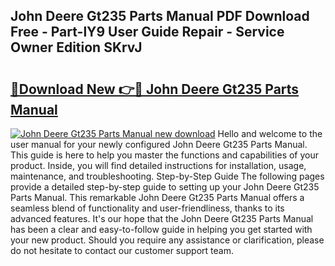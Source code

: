 ## John Deere Gt235 Parts Manual PDF Download Free - Part-lY9 User Guide Repair - Service Owner Edition SKrvJ

# <h2><a href="http://bc86709.oget.top/?id=John+Deere+Gt235+Parts+Manual">🔗Download New 👉🔴 John Deere Gt235 Parts Manual</a></h2>

[![John Deere Gt235 Parts Manual new download](https://i.imgur.com/5g1atiW.png)](http://bc86709.oget.top/?id=John+Deere+Gt235+Parts+Manual)
Hello and welcome to the user manual for your newly configured John Deere Gt235 Parts Manual. This guide is here to help you master the functions and capabilities of your product. Inside, you will find detailed instructions for installation, usage, maintenance, and troubleshooting. Step-by-Step Guide The following pages provide a detailed step-by-step guide to setting up your John Deere Gt235 Parts Manual. This remarkable John Deere Gt235 Parts Manual offers a seamless blend of functionality and user-friendliness, thanks to its advanced features. It's our hope that the John Deere Gt235 Parts Manual has been a clear and easy-to-follow guide in helping you get started with your new product. Should you require any assistance or clarification, please do not hesitate to contact our customer support team.
